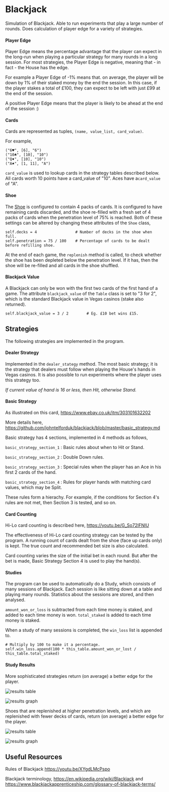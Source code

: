 # Blackjack
Simulation of Blackjack. Able to run experiments that play a large number of rounds. Does calculation of player edge for a variety of strategies.

#### Player Edge

Player Edge means the percentage advantage that the player can expect in the long-run when playing a particular strategy for many rounds in a long session. For most strategies, the Player Edge is negative, meaning that - in fact - the House has the edge.

For example a Player Edge of -1% means that. on average, the player will be down by 1% of their staked money by the end the session. In this case, if the player stakes a total of £100, they can expect to be left with just £99 at the end of the session.

A positive Player Edge means that the player is likely to be ahead at the end of the session :)

#### Cards

Cards are represented as tuples, `(name, value_list, card_value)`.

For example,

~~~
("6♥", [6], "6")
("10♣", [10], "10")
("Q♦", [10], "10")
("A♠", [1, 11], "A")
~~~
`card_value` is used to lookup cards in the strategy tables described below. All cards worth 10 points have a card_value of "10". Aces have a`card_value` of "A".

#### Shoe

The [Shoe](https://en.wikipedia.org/w/index.php?title=Shoe_(cards)&oldid=873102981) is configured to contain 4 packs of cards. It is configured to have remaining cards discarded, and the shoe re-filled with a fresh set of 4 packs of cards when the penetration level of 75% is reached. Both of these settings can be altered by changing these attributes of the `Shoe` class,

~~~
self.decks = 4                 # Number of decks in the shoe when full.
self.penetration = 75 / 100    # Percentage of cards to be dealt before refilling shoe.
~~~

At the end of each game, the `replenish` method is called, to check whether the shoe has been depleted below the penetration level. If it has, then the shoe will be re-filled and all cards in the shoe shuffled.

#### Blackjack Value

A Blackjack can only be won with the first two cards of the first hand of a game. The attribute `blackjack_value` of the `Table` class is set to "3 for 2", which is the standard Blackjack value in Vegas casinos (stake also returned). 
~~~
self.blackjack_value = 3 / 2        # Eg. £10 bet wins £15.
~~~

## Strategies

The following strategies are implemented in the program.

#### Dealer Strategy

Implemented in the `dealer_stategy` method. The most basic strategy; it is the strategy that dealers must follow when playing the House's hands in Vegas casinos. It is also possible to run experiments where the player uses this strategy too.

_If current value of hand is 16 or less, then Hit, otherwise Stand._

#### Basic Strategy

As illustrated on this card,
https://www.ebay.co.uk/itm/303101632202

More details here,
https://github.com/johntelforduk/blackjack/blob/master/basic_strategy.md

Basic strategy has 4 sections, implemented in 4 methods as follows,

`basic_strategy_section_1` : Basic rules about when to Hit or Stand.

`basic_strategy_section_2` : Double Down rules.

`basic_strategy_section_3` : Special rules when the player has an Ace in his first 2 cards of the hand.

`basic_strategy_section_4` : Rules for player hands with matching card values, which may be Split.

These rules form a hierachy. For example, if the conditions for Section 4's rules are not met, then Section 3 is tested, and so on.

#### Card Counting

Hi-Lo card counting is described here, https://youtu.be/G_So72lFNIU

The effectiveness of Hi-Lo card counting strategy can be tested by the program. A running count of cards dealt from the shoe (face up cards only) is kept. The true count and recommended bet size is also calculated.

Card counting varies the size of the initial bet in each round. But after the bet is made, Basic Strategy Section 4 is used to play the hand(s).

#### Studies

The program can be used to automatically do a Study, which consists of many sessions of Blackjack. Each session is like sitting down at a table and playing many rounds. Statistics about the sessions are stored, and then analysed.

`amount_won_or_loss` is subtracted from each time money is staked, and added to each time money is won. `total_staked` is added to each time money is staked.

When a study of many sessions is completed, the `win_loss` list is appended to.
~~~
# Multiply by 100 to make it a percentage.
self.win_loss.append(100 * this_table.amount_won_or_lost / this_table.total_staked)
~~~

#### Study Results

More sophisticated strategies return (on average) a better edge for the player.

![results table](https://s3-eu-west-1.amazonaws.com/chaotichaystack.com/results_table.PNG
)

![results graph](https://s3-eu-west-1.amazonaws.com/chaotichaystack.com/results_graph.PNG)

Shoes that are replenished at higher penetration levels, and which are replenished with fewer decks of cards, return (on average) a better edge for the player.

![results table](https://s3-eu-west-1.amazonaws.com/chaotichaystack.com/shoe_results_table.PNG)

![results graph](https://s3-eu-west-1.amazonaws.com/chaotichaystack.com/shoe_results_graph.PNG)

## Useful Resources
Rules of Blackjack https://youtu.be/XYgdLMcPspo

Blackjack terminology, https://en.wikipedia.org/wiki/Blackjack and https://www.blackjackapprenticeship.com/glossary-of-blackjack-terms/
